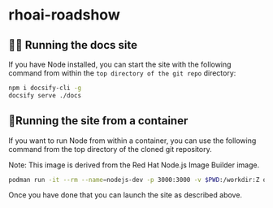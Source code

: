 # rhoai-roadshow

## 🏃‍♀️ Running the docs site

If you have Node installed, you can start the site with the following command from within the `top directory of the git repo` directory:

```bash
npm i docsify-cli -g
docsify serve ./docs
```

## 🫙Running the site from a container

If you want to run Node from within a container, you can use the following command from the top directory of the cloned git repository.

Note: This image is derived from the Red Hat Node.js Image Builder image.

```bash
podman run -it --rm --name=nodejs-dev -p 3000:3000 -v $PWD:/workdir:Z quay.io/bryonbaker/nodejs-22:basic
```

Once you have done that you can launch the site as described above.
